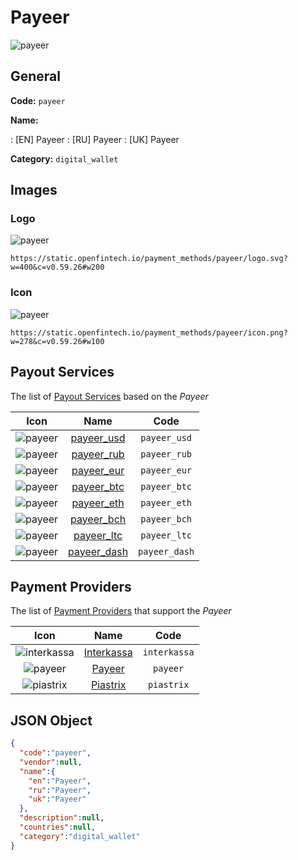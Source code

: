 
# Payeer 
![payeer](https://static.openfintech.io/payment_methods/payeer/logo.svg?w=400&c=v0.59.26#w200)  

## General 
**Code:** `payeer` 
 
**Name:** 
 
:	[EN] Payeer 
:	[RU] Payeer 
:	[UK] Payeer 
 
**Category:** `digital_wallet` 
 

## Images 

### Logo 
![payeer](https://static.openfintech.io/payment_methods/payeer/logo.svg?w=400&c=v0.59.26#w200)  

```
https://static.openfintech.io/payment_methods/payeer/logo.svg?w=400&c=v0.59.26#w200
```  

### Icon 
![payeer](https://static.openfintech.io/payment_methods/payeer/icon.png?w=278&c=v0.59.26#w100)  

```
https://static.openfintech.io/payment_methods/payeer/icon.png?w=278&c=v0.59.26#w100
```  

## Payout Services 
 
The list of [Payout Services](/payout-services/) based on the _Payeer_ 

|Icon|Name|Code| 
|:---:|:---:|:---:| 
|![payeer](https://static.openfintech.io/payout_methods/payeer/icon.png?w=278&c=v0.59.26#w40) |[payeer_usd](/payout-services/payeer_usd/)|`payeer_usd`| 
|![payeer](https://static.openfintech.io/payout_methods/payeer/icon.png?w=278&c=v0.59.26#w40) |[payeer_rub](/payout-services/payeer_rub/)|`payeer_rub`| 
|![payeer](https://static.openfintech.io/payout_methods/payeer/icon.png?w=278&c=v0.59.26#w40) |[payeer_eur](/payout-services/payeer_eur/)|`payeer_eur`| 
|![payeer](https://static.openfintech.io/payout_methods/payeer/icon.png?w=278&c=v0.59.26#w40) |[payeer_btc](/payout-services/payeer_btc/)|`payeer_btc`| 
|![payeer](https://static.openfintech.io/payout_methods/payeer/icon.png?w=278&c=v0.59.26#w40) |[payeer_eth](/payout-services/payeer_eth/)|`payeer_eth`| 
|![payeer](https://static.openfintech.io/payout_methods/payeer/icon.png?w=278&c=v0.59.26#w40) |[payeer_bch](/payout-services/payeer_bch/)|`payeer_bch`| 
|![payeer](https://static.openfintech.io/payout_methods/payeer/icon.png?w=278&c=v0.59.26#w40) |[payeer_ltc](/payout-services/payeer_ltc/)|`payeer_ltc`| 
|![payeer](https://static.openfintech.io/payout_methods/payeer/icon.png?w=278&c=v0.59.26#w40) |[payeer_dash](/payout-services/payeer_dash/)|`payeer_dash`| 
 

## Payment Providers 
 
The list of [Payment Providers](/payment-providers/) that support the _Payeer_ 

|Icon|Name|Code| 
|:---:|:---:|:---:| 
|![interkassa](https://static.openfintech.io/payment_providers/interkassa/icon.svg?w=278&c=v0.59.26#w100) |[Interkassa](/payment-providers/interkassa/)|`interkassa`| 
|![payeer](https://static.openfintech.io/payment_providers/payeer/icon.png?w=278&c=v0.59.26#w100) |[Payeer](/payment-providers/payeer/)|`payeer`| 
|![piastrix](https://static.openfintech.io/payment_providers/piastrix/icon.svg?w=278&c=v0.59.26#w100) |[Piastrix](/payment-providers/piastrix/)|`piastrix`| 
 

## JSON Object 

```json
{
  "code":"payeer",
  "vendor":null,
  "name":{
    "en":"Payeer",
    "ru":"Payeer",
    "uk":"Payeer"
  },
  "description":null,
  "countries":null,
  "category":"digital_wallet"
}
```  

